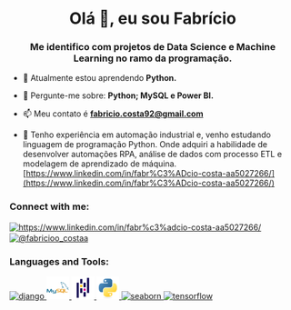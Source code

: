 <h1 align="center">Olá 👋, eu sou Fabrício</h1>
<h3 align="center">Me identifico com projetos de Data Science e Machine Learning no ramo da programação.</h3>

- 🌱 Atualmente estou aprendendo **Python.**

- 💬 Pergunte-me sobre: **Python; MySQL e Power BI.**

- 📫 Meu contato é **fabricio.costa92@gmail.com**

- 📄 Tenho experiência em automação industrial e, venho estudando linguagem de programação Python. Onde adquiri a habilidade de desenvolver automações RPA, análise de dados com processo ETL e modelagem de aprendizado de máquina. [https://www.linkedin.com/in/fabr%C3%ADcio-costa-aa5027266/](https://www.linkedin.com/in/fabr%C3%ADcio-costa-aa5027266/)

<h3 align="left">Connect with me:</h3>
<p align="left">
<a href="https://www.linkedin.com/in/fabr%C3%ADcio-costa-aa5027266/" target="blank"><img align="center" src="https://raw.githubusercontent.com/rahuldkjain/github-profile-readme-generator/master/src/images/icons/Social/linked-in-alt.svg" alt="https://www.linkedin.com/in/fabr%c3%adcio-costa-aa5027266/" height="30" width="40" /></a>
<a href="https://instagram.com/@fabricioo_costaa" target="blank"><img align="center" src="https://raw.githubusercontent.com/rahuldkjain/github-profile-readme-generator/master/src/images/icons/Social/instagram.svg" alt="@fabricioo_costaa" height="30" width="40" /></a>
</p>

<h3 align="left">Languages and Tools:</h3>
<p align="left"> <a href="https://www.djangoproject.com/" target="_blank" rel="noreferrer"> <img src="https://cdn.worldvectorlogo.com/logos/django.svg" alt="django" width="40" height="40"/> </a> <a href="https://www.mysql.com/" target="_blank" rel="noreferrer"> <img src="https://raw.githubusercontent.com/devicons/devicon/master/icons/mysql/mysql-original-wordmark.svg" alt="mysql" width="40" height="40"/> </a> <a href="https://pandas.pydata.org/" target="_blank" rel="noreferrer"> <img src="https://raw.githubusercontent.com/devicons/devicon/2ae2a900d2f041da66e950e4d48052658d850630/icons/pandas/pandas-original.svg" alt="pandas" width="40" height="40"/> </a> <a href="https://www.python.org" target="_blank" rel="noreferrer"> <img src="https://raw.githubusercontent.com/devicons/devicon/master/icons/python/python-original.svg" alt="python" width="40" height="40"/> </a> <a href="https://seaborn.pydata.org/" target="_blank" rel="noreferrer"> <img src="https://seaborn.pydata.org/_images/logo-mark-lightbg.svg" alt="seaborn" width="40" height="40"/> </a> <a href="https://www.tensorflow.org" target="_blank" rel="noreferrer"> <img src="https://www.vectorlogo.zone/logos/tensorflow/tensorflow-icon.svg" alt="tensorflow" width="40" height="40"/> </a> </p>



<!---
- 👋 Hi, I’m @fabricio-dev-futuro
- 👀 I’m interested in ...
- 🌱 I’m currently learning ...
- 💞️ I’m looking to collaborate on ...
- 📫 How to reach me ...


fabricio-dev-futuro/fabricio-dev-futuro is a ✨ special ✨ repository because its `README.md` (this file) appears on your GitHub profile.
You can click the Preview link to take a look at your changes.
--->
